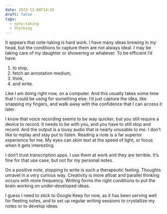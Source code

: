 ```yaml
---
date: 2023-12-08T14:45
draft: false
tags:
  - note-taking
  - thinking
---
```


It appears that note-taking is hard work. I have many ideas brewing in my head, but the conditions to capture them are not always ideal. I may be taking care of my daughter or showering or whatever. To be efficient I’d have:
1. to stop,
2. fetch an annotation medium,
3. think,
4. and write.

Like I am doing right now, on a computer. And this usually takes some time that I could be using for something else. I’d just capture the idea, like snapping my fingers, and walk away with the confidence that I can access it later.

I know that voice recording seems to be way quicker, but you still require a device to record. It needs to be with you, and you have to still stop and record. And the output is a lousy audio that is nearly unusable to me. I don’t like to replay and stay put to listen. Reading a note is a far superior experience for me. My eyes can skim text at the speed of light, or focus when it gets interesting.

I don’t trust transcription apps. I use them at work and they are terrible. It’s fine for that use case, but not for my personal notes.

On a positive note, stopping to write is such a therapeutic feeling. Thoughts unravel in a very curious way. Creativity is more afloat and parallel thinking occurs with more frequency. Writing forms the right conditions to put the brain working on under-developed ideas.

I guess I need to stick to Google Keep for now, as it has been serving well for fleeting notes, and to set up regular writing sessions to crystallize my notes or to develop ideas.
